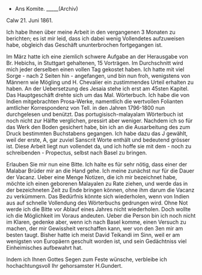 + Ans Komite. _____(Archiv)

 Calw 21. Juni 1861.

Ich habe Ihnen über meine Arbeit in den vergangenen 3 Monaten zu berichten; es ist mir leid, dass ich dabei wenig Vollendetes aufzuweisen habe, obgleich das Geschäft ununterbrochen fortgegangen ist.

Im März hatte ich eine ziemlich schwere Aufgabe an der Herausgabe von Br. Hebichs, in Stuttgart gehaltenen, 15 Vorträgen. Im Durchschnitt wird mich jeder derselben einen vollen Tag gekostet haben. Ich hatte mit viel Sorge - nach 2 Seiten hin - angefangen, und bin nun froh, wenigstens von Männern wie Mögling und H. Chevalier ein zustimmendes Urteil erhalten zu haben. 
An der Uebersetzung des Jesaia stehe ich erst am 45sten Kapitel. 
Das Hauptgeschäft drehte sich um das Mal. Wörterbuch. Ich habe die von Indien mitgebrachten Prosa-Werke, namentlich die wertvollen Folianten amtlicher Korrespondenz von Tell. in den Jahren 1796-1800 nun durchgelesen und benützt. Das portugisisch-malayalam Wörterbuch ist noch nicht zur Hälfte verglichen, pressirt aber weniger. Nachdem ich so für das Werk den Boden gesichert habe, bin ich an die Ausarbeitung des zum Druck bestimmten Buchstabens gegangen. Ich habe dazu das J gewählt, weil der erste, A, gar zuviel Sanscrit Worte enthält und bedeutend grösser ist. Diese Arbeit liegt nun vollendet da, und ich hoffe sie mit dem - noch zu schreibenden - Propectus, selbst nach Basel zu bringen.

Erlauben Sie mir nun eine Bitte. Ich halte es für sehr nötig, dass einer der Malabar Brüder mir an die Hand gehe. Ich meine zunächst nur für die Dauer der Vacanz. Ueber eine Menge Notizen, die ich mir bezeichnet habe, möchte ich einen geborenen Malayalen zu Rate ziehen, und werde das in der bezeichneten Zeit zu Ende bringen können, ohne ihm darum die Vacanz zu verkümmern. Das Bedürfnis könnte sich wiederholen, wenn von Indien aus auf schnelle Vollendung des Wörterbuchs gedrungen wird. Ohne Not werde ich die Bitte vor Ablauf eines Jahres nicht wiederholen. Doch wollte ich die Möglichkeit im Voraus andeuten. Ueber die Person bin ich noch nicht im Klaren, gedenke aber, wenn ich nach Basel komme, einen Versuch zu machen, der mir Gewissheit verschaffen kann, wer von den 3en mir am besten taugt. Bisher hatte ich meist David Teikandi im Sinn, weil er am wenigsten von Europäern geschult worden ist, und sein Gedächtniss viel Einheimisches aufbewahrt hat.

Indem ich Ihnen Gottes Segen zum Feste wünsche, verbleibe ich  hochachtungsvoll
 Ihr gehorsamster
 H.Gundert.

